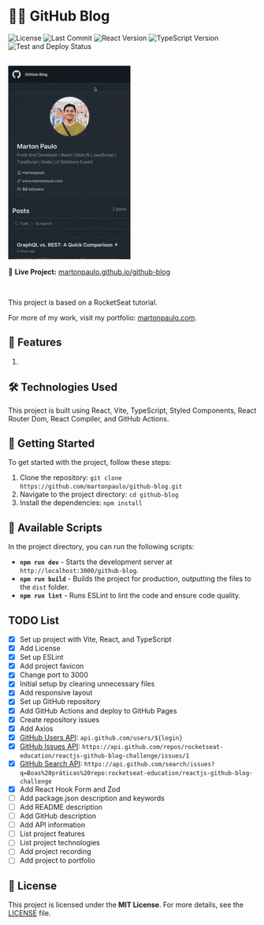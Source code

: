 # 👨‍💻 GitHub Blog

![License](https://img.shields.io/github/license/martonpaulo/github-blog) ![Last Commit](https://img.shields.io/github/last-commit/martonpaulo/github-blog) ![React Version](https://img.shields.io/github/package-json/dependency-version/martonpaulo/github-blog/react) ![TypeScript Version](https://img.shields.io/github/package-json/dependency-version/martonpaulo/github-blog/dev/typescript) ![Test and Deploy Status](https://github.com/martonpaulo/github-blog/actions/workflows/deploy.yml/badge.svg)

<br />

<img alt="Recording of live application" src="public/uploads/recording.gif" />

🔗 **Live Project:** [martonpaulo.github.io/github-blog](https://martonpaulo.github.io/github-blog)

<br />

This project is based on a RocketSeat tutorial.

For more of my work, visit my portfolio: [martonpaulo.com](https://martonpaulo.com).

## 🔧 Features

1.

## 🛠️ Technologies Used

This project is built using React, Vite, TypeScript, Styled Components, React Router Dom, React Compiler, and GitHub Actions.

## 🚀 Getting Started

To get started with the project, follow these steps:

1. Clone the repository: `git clone https://github.com/martonpaulo/github-blog.git`
2. Navigate to the project directory: `cd github-blog`
3. Install the dependencies: `npm install`

## 📜 Available Scripts

In the project directory, you can run the following scripts:

- **`npm run dev`** - Starts the development server at `http://localhost:3000/github-blog`.
- **`npm run build`** - Builds the project for production, outputting the files to the `dist` folder.
- **`npm run lint`** - Runs ESLint to lint the code and ensure code quality.

## TODO List

- [x] Set up project with Vite, React, and TypeScript
- [x] Add License
- [x] Set up ESLint
- [x] Add project favicon
- [x] Change port to 3000
- [x] Initial setup by clearing unnecessary files
- [x] Add responsive layout
- [x] Set up GitHub repository
- [x] Add GitHub Actions and deploy to GitHub Pages
- [x] Create repository issues
- [x] Add Axios
- [x] [GitHub Users API](https://docs.github.com/pt/rest/users/users#get-a-user): `api.github.com/users/${login}`
- [x] [GitHub Issues API](https://docs.github.com/pt/rest/issues/issues#get-an-issue): `https://api.github.com/repos/rocketseat-education/reactjs-github-blog-challenge/issues/1`
- [x] [GitHub Search API](https://docs.github.com/pt/rest/search): `https://api.github.com/search/issues?q=Boas%20práticas%20repo:rocketseat-education/reactjs-github-blog-challenge`
- [x] Add React Hook Form and Zod
- [ ] Add package.json description and keywords
- [ ] Add README description
- [ ] Add GitHub description
- [ ] Add API information
- [ ] List project features
- [ ] List project technologies
- [ ] Add project recording
- [ ] Add project to portfolio

## 📄 License

This project is licensed under the **MIT License**. For more details, see the [LICENSE](LICENSE) file.
